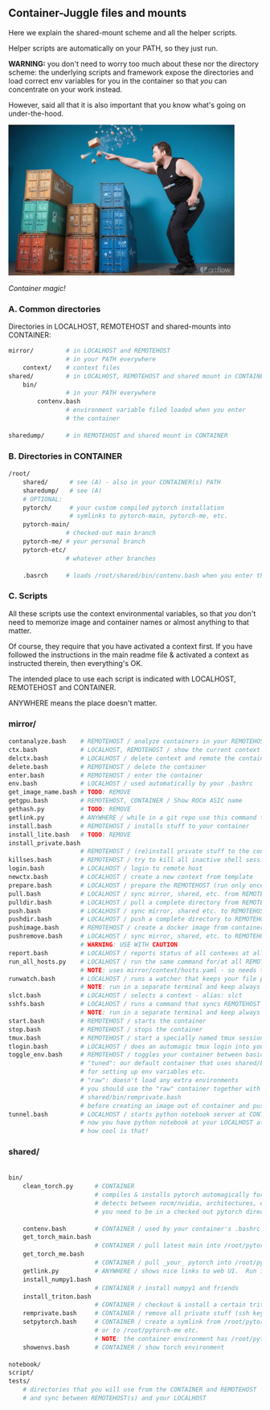 ## Container-Juggle files and mounts

Here we explain the shared-mount scheme and all the helper scripts.

Helper scripts are automatically on your PATH, so they just run.

**WARNING:** you don't need to worry too much about these nor the directory scheme: the underlying
scripts and framework expose the directories and load correct env variables for you in the container
so that *you* can concentrate on your work instead.

However, said all that it is also important that you know what's going on under-the-hood.

<img src="container-guy.jpg" height="300">

*Container magic!*


### A. Common directories

Directories in LOCALHOST, REMOTEHOST and shared-mounts into CONTAINER:
```bash
mirror/         # in LOCALHOST and REMOTEHOST
                # in your PATH everywhere
    context/    # context files
shared/         # in LOCALHOST, REMOTEHOST and shared mount in CONTAINER
    bin/
                # in your PATH everywhere
        contenv.bash
                # environment variable filed loaded when you enter 
                # the container

sharedump/      # in REMOTEHOST and shared mount in CONTAINER
```

### B. Directories in CONTAINER

```bash
/root/
    shared/      # see (A) - also in your CONTAINER(s) PATH
    sharedump/   # see (A)
    # OPTIONAL:
    pytorch/     # your custom compiled pytorch installation
                 # symlinks to pytorch-main, pytorch-me, etc.
    pytorch-main/ 
                # checked-out main branch
    pytorch-me/ # your personal branch
    pytorch-etc/  
                # whatever other branches

    .basrch     # loads /root/shared/bin/contenv.bash when you enter the container
```

### C. Scripts

All these scripts use the context environmental variables, so that *you* don't need to
memorize image and container names or almost anything to that matter.

Of course, they require that you have activated a context first.  If you have followed the instructions in the
main readme file & activated a context as instructed therein, then everything's OK.

The intended place to use each script is indicated with LOCALHOST, REMOTEHOST and CONTAINER.

ANYWHERE means the place doesn't matter.

### mirror/

```bash
contanalyze.bash    # REMOTEHOST / analyze containers in your REMOTEHOST
ctx.bash            # LOCALHOST, REMOTEHOST / show the current context
delctx.bash         # LOCALHOST / delete context and remote the container at REMOTESHOT
delete.bash         # REMOTEHOST / delete the container
enter.bash          # REMOTEHOST / enter the container
env.bash            # LOCALHOST / used automatically by your .bashrc
get_image_name.bash # TODO: REMOVE
getgpu.bash         # REMOTEHOST, CONTAINER / Show ROCm ASIC name
gethash.py          # TODO: REMOVE
getlink.py          # ANYWHERE / while in a git repo use this command to get a link to web UI
install.bash        # REMOTEHOST / installs stuff to your container
install_lite.bash   # TODO: REMOVE
install_private.bash 
                    # REMOTEHOST / (re)install private stuff to the container
killses.bash        # REMOTEHOST / try to kill all inactive shell sessions the container
login.bash          # LOCALHOST / login to remote host
newctx.bash         # LOCALHOST / create a new context from template
prepare.bash        # LOCALHOST / prepare the REMOTEHOST (run only once per REMOTEHOST)
pull.bash           # LOCALHOST / sync mirror, shared, etc. from REMOTEHOST - WARNING: script launches subprocesses with &
pulldir.bash        # LOCALHOST / pull a complete directory from REMOTEHOST
push.bash           # LOCALHOST / sync mirror, shared etc. to REMOTEHOST - WARNING: script launches subprocesses with &
pushdir.bash        # LOCALHOST / push a complete directory to REMOTEHOST
pushimage.bash      # REMOTEHOST / create a docker image from container & push to registry (WIP)
pushremove.bash     # LOCALHOST / sync mirror, shared, etc. to REMOTEHOST and delete files that don't exist at LOCALHOST
                    # WARNING: USE WITH CAUTION
report.bash         # LOCALHOST / reports status of all contexes at all REMOTEHOST(s)
run_all_hosts.py    # LOCALHOST / run the same command for/at all REMOTEHOST(s)
                    # NOTE: uses mirror/context/hosts.yaml - so needs to be up-to-date
runwatch.bash       # LOCALHOST / runs a watcher that keeps your file permissions consistent at REMOTEHOST
                    # NOTE: run in a separate terminal and keep always running
slct.bash           # LOCALHOST / selects a context - alias: slct
sshfs.bash          # LOCALHOST / runs a command that syncs REMOTEHOST directories to your LOCALHOST using SSHFS
                    # NOTE: run in a separate terminal and keep always running
start.bash          # REMOTEHOST / starts the container
stop.bash           # REMOTEHOST / stops the container
tmux.bash           # REMOTEHOST / start a specially named tmux session
tlogin.bash         # LOCALHOST / does an automagic tmux login into your REMOTEHOST - alias: tlg
toggle_env.bash     # REMOTEHOST / toggles your container between basic and tuned
                    # "tuned": our default container that uses shared/bin/contenv.bash
                    # for setting up env variables etc.
                    # "raw": doesn't load any extra environments
                    # you should use the "raw" container together with
                    # shared/bin/remprivate.bash 
                    # before creating an image out of container and pushing to a registry
tunnel.bash         # LOCALHOST / starts python notebook server at CONTAINER
                    # now you have python notebook at your LOCALHOST at port 9999
                    # how cool is that!
```

### shared/

```bash

bin/
    clean_torch.py      # CONTAINER
                        # compiles & installs pytorch automagically for you!
                        # detects between rocm/nvidia, architectures, etc.
                        # you need to be in a checked out pytorch directory

    contenv.bash        # CONTAINER / used by your container's .bashrc
    get_torch_main.bash
                        # CONTAINER / pull latest main into /root/pytorch-main
    get_torch_me.bash
                        # CONTAINER / pull _your_ pytorch into /root/pytorch-me
    getlink.py          # ANYWHERE / shows nice links to web UI.  Run in a git repo dir
    install_numpy1.bash
                        # CONTAINER / install numpy1 and friends
    install_triton.bash
                        # CONTAINER / checkout & install a certain triton version from git repo
    remprivate.bash     # CONTAINER / remove all private stuff (ssh keys) from your container
    setpytorch.bash     # CONTAINER / create a symlink from /root/pytorch to /root/pytorch-main
                        # or to /root/pytorch-me etc.
                        # NOTE: the container environment has /root/pytorch on its PYTHONPATH
    showenvs.bash       # CONTAINER / show torch environment

notebook/
script/
tests/
    # directories that you will use from the CONTAINER and REMOTEHOST
    # and sync between REMOTEHOST(s) and your LOCALHOST
```


